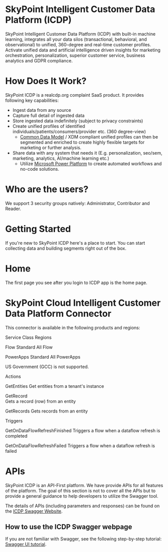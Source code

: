 # SkyPoint Intelligent Customer Data Platform (ICDP)

SkyPoint Intelligent Customer Data Platform (ICDP) with built-in machine learning, integrates all your data silos (transactional, behavioral, and observational) to unified, 360-degree and real-time customer profiles. Activate unified data and artificial intelligence driven insights for marketing orchestration, personalization, superior customer service, business analytics and GDPR compliance. 

# How Does It Work?

SkyPoint ICDP is a realcdp.org complaint SaaS product. It provides following key capabilities:

- Ingest data from any source
- Capture full detail of ingested data
- Store ingested data indefinitely (subject to privacy constraints)
- Create unified profiles of identified individuals/patients/consumers/provider etc. (360 degree-view)
  - [Common Data Model](https://docs.microsoft.com/common-data-model/) / XDM compliant unified profiles can then be segmented and enriched to create highly flexible targets for marketing or further analysis.
- Share data with any system that needs it (E.g. personalization, seo/sem, marketing, analytics, AI/machine learning etc.)
  - Utilize [Microsoft Power Platform](https://powerplatform.microsoft.com/en-us/) to create automated workflows and no-code solutions.

# Who are the users?

We support 3 security groups natively: Administrator, Contributor and Reader. 

# Getting Started

If you're new to SkyPoint ICDP here's a place to start. You can start collecting data and building segments right out of the box.

# Home 

The first page you see after you login to ICDP app is the home page.

# SkyPoint Cloud Intelligent Customer Data Platform Connector 

This connector is available in the following products and regions:

Service	    Class	    Regions

Flow	      Standard	All Flow  

PowerApps	  Standard	All PowerApps 

US Government (GCC) is not supported. 

Actions

GetEntities	
Get entities from a tenant's instance

GetRecord 	
Gets a record (row) from an entity

GetRecords 
Gets records from an entity

Triggers 

GetOnDataFlowRefreshFinished
Triggers a flow when a dataflow refresh is completed

GetOnDataFlowRefreshFailed 
Triggers a flow when a dataflow refresh is failed 

# APIs
    
SkyPoint ICDP is an API-First platform. We have provide APIs for all features of the platform. The goal of this section is not to cover all the APIs but to provide a general guidance to help developers to utilize the Swagger tool. 

The details of APIs (including parameters and responses) can be found on the [ICDP Swagger Website](https://sicdpservices.azurewebsites.net/swagger).

## How to use the ICDP Swagger webpage

If you are not familiar with Swagger, see the following step-by-step tutorial: [Swagger UI tutorial](https://idratherbewriting.com/learnapidoc/pubapis_swagger.html).
